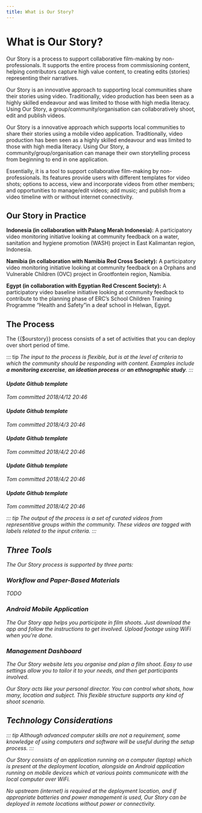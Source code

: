 ```yaml
---
title: What is Our Story?
---
```


<ReadTime />

# What is Our Story?

<Leader>

Our Story is a process to support collaborative film-making by non-professionals. It supports the entire process from commissioning content, helping contributors capture high value content, to creating edits \(stories\) representing their narratives.

</Leader>

Our Story is an innovative approach to supporting local communities share their stories using video. Traditionally,  video production has been seen as a highly skilled endeavour and was limited to those with high media literacy. Using Our Story, a group/community/organisation can collaboratively shoot, edit and publish videos.

Our Story is a innovative approach which supports local communities to share their stories using a mobile video application. Traditionally, video production has been seen as a highly skilled endeavour and was limited to those with high media literacy. Using Our Story, a community/group/organisation can manage their own storytelling process from beginning to end in one application.

Essentially, it  is a tool to support collaborative film-making by non-professionals. Its features provide users with different templates for video shots; options to access, view and incorporate videos from other members; and  opportunities to manage/edit videos; add music; and publish from a video timeline with or without internet connectivity.  

## Our Story in Practice

**Indonesia (in collaboration with Palang Merah Indonesia):** A participatory video monitoring initiative looking at community feedback on a  water, sanitation and hygiene promotion (WASH) project in East Kalimantan region, Indonesia. 

<YouTube id="6N8y-uMrMe8" />

**Namibia (in collaboration with Namibia Red Cross Society):** A participatory video monitoring initiative looking at community feedback on a Orphans and Vulnerable Children (OVC)  project in Grootfontein region, Namibia.  

<YouTube id="n7yMINp1dCQ" />

**Egypt (in collaboration with Egyptian Red Crescent Society):**  A participatory video baseline initiative looking at community feedback to contribute to the planning phase of ERC’s School Children Training Programme “Health and Safety”in a deaf school in Helwan, Egypt. 

<YouTube id="KNRztuM_J8Q" />

## The Process

The {{$ourstory}} process consists of a set of activities that you can deploy over short period of time.

::: tip
<i class="el-icon-bottom large" /> The input to the process is flexible, but is at the level of criteria to which the community should be responding with content. Examples include **a monitoring excercise**, **an ideation process** or **an ethnographic study**.
:::

<el-timeline>
<el-timeline-item timestamp="Day 1" placement="top">

<h4>Update Github template</h4>
<p>Tom committed 2018/4/12 20:46</p>

</el-timeline-item>
<el-timeline-item timestamp="Day 2" placement="top">

<h4>Update Github template</h4>
<p>Tom committed 2018/4/3 20:46</p>

</el-timeline-item>
<el-timeline-item timestamp="Day 3" placement="top">

<h4>Update Github template</h4>
<p>Tom committed 2018/4/2 20:46</p>

</el-timeline-item>
<el-timeline-item timestamp="Day 4" placement="top">

<h4>Update Github template</h4>
<p>Tom committed 2018/4/2 20:46</p>

</el-timeline-item>
<el-timeline-item timestamp="Day 5" placement="top">

<h4>Update Github template</h4>
<p>Tom committed 2018/4/2 20:46</p>

</el-timeline-item>
</el-timeline>

::: tip
<i class="el-icon-bottom large" /> The output of the process is a set of curated videos from representitive groups within the community. These videos are tagged with labels related to the input criteria.
:::


## Three Tools

The Our Story process is supported by three parts:

### Workflow and Paper-Based Materials

TODO


### Android Mobile Application

The Our Story app helps you participate in film shoots. Just download the app and follow the instructions to get involved. Upload footage using WiFi when you're done.

### Management Dashboard

The Our Story website lets you organise and plan a film shoot. Easy to use settings allow you to tailor it to your needs, and then get participants involved.

Our Story acts like your personal director. You can control what shots, how many, location and subject. This flexible structure supports any kind of shoot scenario.

## Technology Considerations

::: tip
Although advanced computer skills are not a requirement, some knowledge of using computers and software will be useful during the setup process.
:::

Our Story consists of an application running on a computer \(laptop\) which is present at the deployment location, alongside an Android application running on mobile devices which at various points communicate with the local computer over WiFi.

No upstream \(internet\) is required at the deployment location, and if appropriate batteries and power management is used, Our Story can be deployed in remote locations without power or connectivity.